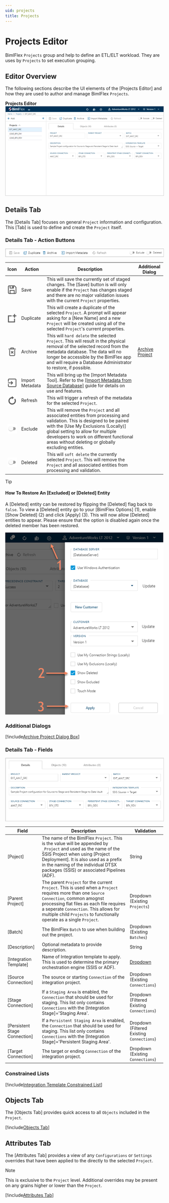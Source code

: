 ```yaml
---
uid: projects
title: Projects
---
```

# Projects Editor

BimlFlex `Projects` group and help to define an ETL/ELT workload.  They are uses by `Projects` to set execution grouping.

## Editor Overview

The following sections describe the UI elements of the [Projects Editor] and how they are used to author and manage BimlFlex `Projects`.

**Projects Editor**  
<img 
    src="images/bimlflex-app-editor-projects.png" 
    class="border-image image-width-100" 
    style="border: 1px solid #CCC;" 
    title="Projects Editor" 
/>

## Details Tab

The [Details Tab] focuses on general `Project` information and configuration.  This [Tab] is used to define and create the `Project` itself.

### Details Tab - Action Buttons

<img 
    src="images/bimlflex-app-editor-projects-actions.png" 
    class="border-image image-width-100" 
    style="border: 1px solid #CCC;" 
    title="Projects Editor Actions" 
/>

|Icon|Action|Description|Additional Dialog|
|-|-|-|-|
|<div class="icon-col m-5" style="width:30px;height:30px;background:white"><img src="images/svg-icons/save.svg" /></div>|Save|This will save the currently set of staged changes.  The [Save] button is will only enable if the `Project` has changes staged and there are no major validation issues with the current `Project` properties.||
|<div class="icon-col m-5" style="width:30px;height:30px;background:white"><img src="images/svg-icons/duplicate-objects.svg" /></div>|Duplicate|This will create a duplicate of the selected `Project`.  A prompt will appear asking for a [New Name] and a new `Project` will be created using all of the selected `Project`'s current properties.||
|<div class="icon-col m-5" style="width:30px;height:30px;background:white"><img src="images/svg-icons/archive-delete.svg" /></div>|Archive|This will `hard delete` the selected `Project`.  This will result in the physical removal of the selected record from the metadata database.  The data will no longer be accessible by the BimlFlex app and will require a Database Administrator to restore, if possible.|[Archive Project](#Archive-Project-Dialog-Box)
|<div class="icon-col m-5" style="width:30px;height:30px;background:white"><img src="images/svg-icons/import-metadata.svg" /></div>|<span class="nowrap-col m-5">Import Metadata</span>|This will bring up the [Import Metadata Tool].  Refer to the [[Import Metadata from Source Database]](../concepts/importing-metadata.md) guide for details on use and features.|
|<div class="icon-col m-5" style="width:30px;height:30px;background:white"><img src="images/svg-icons/refresh.svg" /></div>|Refresh|This will trigger a refresh of the metadata for the selected `Project`.||
|<div class="icon-col m-5" style="width:30px;height:30px;background:white"><img src="images/bimlflex-app-action-switch.png" /></div>|Exclude|This will remove the `Project` and all associated entities from processing and validation.  This is designed to be paired with the [Use My Exclusions (Locally)] global setting to allow for multiple developers to work on different functional areas without deleting or globally excluding entities.||
|<div class="icon-col m-5" style="width:30px;height:30px;background:white"><img src="images/bimlflex-app-action-switch.png" /></div>|Deleted|This will `soft delete` the currently selected `Project`.  This will remove the `Project` and all associated entities from processing and validation.||

[//]: # (TODO: Find a switch SVG to use for Deleted)

>[!TIP]
>
> #### How To Restore An [Excluded] or [Deleted] Entity
>
> A [Deleted] entity can be restored by flipping the [Deleted] flag back to `false`.  To view a [Deleted] entity go to your [BimlFlex Options] (1), enable [Show Deleted] (2) and click [Apply] (3).  This will now allow [Deleted] entities to appear.  Please ensure that the option is disabled again once the deleted member has been restored.  
>
> ![BimlFlex App - Enabled Deleted Entities](images/bimlflex-app-options-show-deleted.png "BimlFlex App - Enabled Deleted Entities")

### Additional Dialogs

[!include[Archive Project Dialog Box](_dialog-archive-project-single.md)]

### Details Tab - Fields

<img 
    src="images/bimlflex-app-editor-projects-fields.png" 
    class="border-image image-width-100" 
    style="border: 1px solid #CCC;" 
    title="Projects Editor Fields" 
/>

|Field|Description|Validation|
|-|-|-|
|[Poject]|The name of the BimlFlex `Project`.  This is the value will be appended by `_Project` and used as the name of the SSIS Project when using [Project Deployment].  It is also used as a prefix in the naming of the individual DTSX packages (SSIS) or associated Pipelines (ADF).|String|
|[Parent Project]|The parent `Project` for the current `Project`.  This is used when a `Project` requires more than one `Source Connection`, common amognst processing flat files as each file requires a seperate `Connection`.  This allows for multiple child `Projects` to functionally operate as a single `Project`.|Dropdown (Existing `Projects`)|
|[Batch]|The BimlFlex `Batch` to use when building out the project.|Dropdown (Existing `Batches`)|
|[Description]|Optional metadata to provide description.|String|
|[Integration Template]|Name of Integration template to apply.  This is used to determine the primary orchestration engine (SSIS or ADF).|[Dropdown](#Contrained-List-Integration-Template)|
|[Source Connection]|The source or starting `Connection` of the integration project.|Dropdown (Existing `Connections`)|
|[Stage Connection]|If a `Staging Area` is enabled, the `Connection` that should be used for staging.  This list only contains `Connections` with the [Integration Stage]='Staging Area'.|Dropdown (Filtered Existing `Connections`)|
|[Persistent Stage Connection]|If a `Persistent Staging Area` is enabled, the `Connection` that should be used for staging.  This list only contains `Connections` with the [Integration Stage]='Persistent Staging Area'.|Dropdown (Filtered Existing `Connections`)|
|[Target Connection]|The target or ending `Connection` of the integration project.|Dropdown (Existing `Connections`)|

### Constrained Lists

[!include[Integration Template Constrained List](_enum-integration-template.md)]

## Objects Tab

The [Objects Tab] provides quick access to all `Objects` included in the `Project`.

[!include[Objects Tab](_tab-objects.md)]

## Attributes Tab

The [Attributes Tab] provides a view of any `Configurations` or `Settings` overrides that have been applied to the directly to the selected `Project`.  

>[!NOTE]
> This is exclusive to the `Project` level.  Additional overrides may be present on any grains higher or lower than the `Project`.

[!include[Attributes Tab](_tab-attributes.md)]
